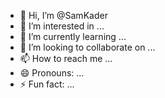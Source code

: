 - 👋 Hi, I’m @SamKader
- 👀 I’m interested in ...
- 🌱 I’m currently learning ...
- 💞️ I’m looking to collaborate on ...
- 📫 How to reach me ...
- 😄 Pronouns: ...
- ⚡ Fun fact: ...

<!---
SamKader/SamKader is a ✨ special ✨ repository because its `README.md` (this file) appears on your GitHub profile.
You can click the Preview link to take a look at your changes.
--->
